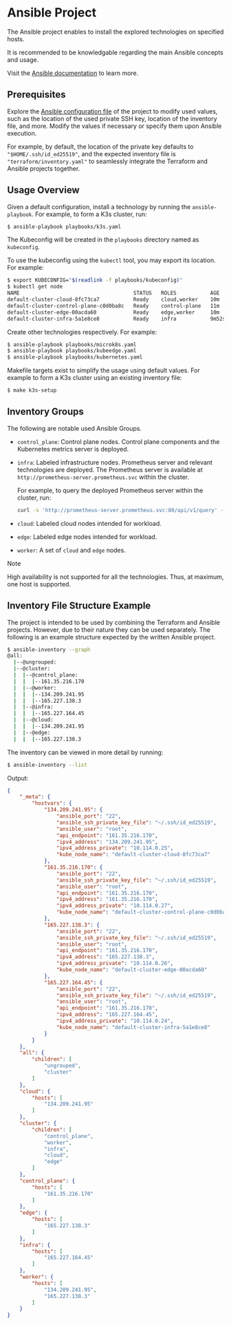 # Ansible Project

The Ansible project enables to install the explored technologies on specified hosts.

It is recommended to be knowledgable regarding the main Ansible concepts and usage.

Visit the [Ansible documentation](https://docs.ansible.com/) to learn more.

## Prerequisites

Explore the [Ansible configuration file](../ansible.cfg) of the project to modify used
values, such as the location of the used private SSH key, location of the inventory file,
and more. Modify the values if necessary or specify them upon Ansible execution.

For example, by default, the location of the private key defaults to
`"$HOME/.ssh/id_ed25519"`, and the expected inventory file is `"terraform/inventory.yaml"`
to seamlessly integrate the Terraform and Ansible projects together.

## Usage Overview

Given a default configuration, install a technology by running the `ansible-playbook`. For example, to form a K3s cluster, run:

```sh
$ ansible-playbook playbooks/k3s.yaml 
```

The Kubeconfig will be created in the `playbooks` directory named as `kubeconfig`.

To use the kubeconfig using the `kubectl` tool, you may export its location. For example:

```sh
$ export KUBECONFIG="$(readlink -f playbooks/kubeconfig)"
$ kubectl get node
NAME                                     STATUS   ROLES           AGE     VERSION
default-cluster-cloud-8fc73ca7           Ready    cloud,worker    10m     v1.29.15
default-cluster-control-plane-c0d0ba8c   Ready    control-plane   11m     v1.29.15
default-cluster-edge-00acda60            Ready    edge,worker     10m     v1.29.15
default-cluster-infra-5a1e8ce8           Ready    infra           9m52s   v1.29.15
```

Create other technologies respectively. For example:

```sh
$ ansible-playbook playbooks/microk8s.yaml 
$ ansible-playbook playbooks/kubeedge.yaml 
$ ansible-playbook playbooks/kubernetes.yaml 
```

Makefile targets exist to simplify the usage using default values. For example to form a K3s cluster using an existing inventory file:

```sh
$ make k3s-setup
```

## Inventory Groups

The following are notable used Ansible Groups.

- `control_plane`: Control plane nodes. Control plane components and the Kubernetes metrics server is deployed.
- `infra`: Labeled infrastructure nodes. Prometheus server and relevant technologies are deployed. The Prometheus server is available at `http://prometheus-server.prometheus.svc` within the cluster.

  For example, to query the deployed Prometheus server within the cluster, run:

  ```sh
  curl -s 'http://prometheus-server.prometheus.svc:80/api/v1/query' --data-urlencode "query=$QUERY"
  ```

- `cloud`: Labeled cloud nodes intended for workload.
- `edge`: Labeled edge nodes intended for workload.
- `worker`: A set of `cloud` and `edge` nodes.

> [!NOTE]  
> High availability is not supported for all the technologies. Thus, at maximum, one host is supported.

## Inventory File Structure Example

The project is intended to be used by combining the Terraform and Ansible projects. However, due to their nature they can be used separately. The following is an example structure expected by the written Ansible project.

```sh
$ ansible-inventory --graph
@all:
  |--@ungrouped:
  |--@cluster:
  |  |--@control_plane:
  |  |  |--161.35.216.170
  |  |--@worker:
  |  |  |--134.209.241.95
  |  |  |--165.227.138.3
  |  |--@infra:
  |  |  |--165.227.164.45
  |  |--@cloud:
  |  |  |--134.209.241.95
  |  |--@edge:
  |  |  |--165.227.138.3
```

The inventory can be viewed in more detail by running:

```sh
$ ansible-inventory --list
```

Output:

```json
{
    "_meta": {
        "hostvars": {
            "134.209.241.95": {
                "ansible_port": "22",
                "ansible_ssh_private_key_file": "~/.ssh/id_ed25519",
                "ansible_user": "root",
                "api_endpoint": "161.35.216.170",
                "ipv4_address": "134.209.241.95",
                "ipv4_address_private": "10.114.0.25",
                "kube_node_name": "default-cluster-cloud-8fc73ca7"
            },
            "161.35.216.170": {
                "ansible_port": "22",
                "ansible_ssh_private_key_file": "~/.ssh/id_ed25519",
                "ansible_user": "root",
                "api_endpoint": "161.35.216.170",
                "ipv4_address": "161.35.216.170",
                "ipv4_address_private": "10.114.0.27",
                "kube_node_name": "default-cluster-control-plane-c0d0ba8c"
            },
            "165.227.138.3": {
                "ansible_port": "22",
                "ansible_ssh_private_key_file": "~/.ssh/id_ed25519",
                "ansible_user": "root",
                "api_endpoint": "161.35.216.170",
                "ipv4_address": "165.227.138.3",
                "ipv4_address_private": "10.114.0.26",
                "kube_node_name": "default-cluster-edge-00acda60"
            },
            "165.227.164.45": {
                "ansible_port": "22",
                "ansible_ssh_private_key_file": "~/.ssh/id_ed25519",
                "ansible_user": "root",
                "api_endpoint": "161.35.216.170",
                "ipv4_address": "165.227.164.45",
                "ipv4_address_private": "10.114.0.24",
                "kube_node_name": "default-cluster-infra-5a1e8ce8"
            }
        }
    },
    "all": {
        "children": [
            "ungrouped",
            "cluster"
        ]
    },
    "cloud": {
        "hosts": [
            "134.209.241.95"
        ]
    },
    "cluster": {
        "children": [
            "control_plane",
            "worker",
            "infra",
            "cloud",
            "edge"
        ]
    },
    "control_plane": {
        "hosts": [
            "161.35.216.170"
        ]
    },
    "edge": {
        "hosts": [
            "165.227.138.3"
        ]
    },
    "infra": {
        "hosts": [
            "165.227.164.45"
        ]
    },
    "worker": {
        "hosts": [
            "134.209.241.95",
            "165.227.138.3"
        ]
    }
}
```
